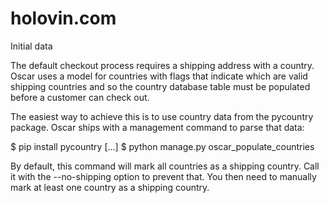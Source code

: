# holovin.com


Initial data

The default checkout process requires a shipping address with a country. Oscar uses a model for countries with flags that indicate which are valid shipping countries and so the country database table must be populated before a customer can check out.

The easiest way to achieve this is to use country data from the pycountry package. Oscar ships with a management command to parse that data:

$ pip install pycountry
[...]
$ python manage.py oscar_populate_countries

By default, this command will mark all countries as a shipping country. Call it with the --no-shipping option to prevent that. You then need to manually mark at least one country as a shipping country.

